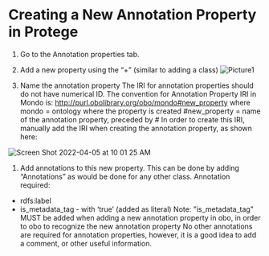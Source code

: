 # Creating a New Annotation Property in Protege

1. Go to the Annotation properties tab. 
1. Add a new property using the “+” (similar to adding a class)
![Picture1](https://user-images.githubusercontent.com/12737987/161809288-a074fc51-2767-4ec0-a54e-77abb86e4288.png)

1. Name the annotation property
The IRI for annotation properties should do not have numerical ID. The convention for Annotation Property IRI in Mondo is: 
http://purl.obolibrary.org/obo/mondo#new_property where
    mondo = ontology where the property is created
    #new_property = name of the annotation property, preceded by #
In order to create this IRI, manually add the IRI when creating the annotation property, as shown here: 

![Screen Shot 2022-04-05 at 10 01 25 AM](https://user-images.githubusercontent.com/12737987/161809825-6bfb17bb-320d-4439-9d82-00ed1d606799.png)


1. Add annotations to this new property. This can be done by adding “Annotations” as would be done for any other class.
Annotation required: 
- rdfs:label
- is_metadata_tag   -  with  ‘true’ (added as literal)
Note: "is_metadata_tag" MUST be added when adding a new annotation property in obo, in order to obo to recognize the new annotation property
No other annotations are required for annotation properties, however, it is a good idea to add a comment, or other useful information.
